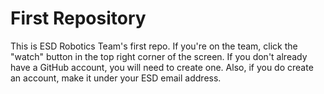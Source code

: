 # First Repository
This is ESD Robotics Team's first repo. If you're on the team, click the "watch" button in the top right corner of the screen. If you don't already have a GitHub account, you will need to create one. Also, if you do create an account, make it under your ESD email address.
